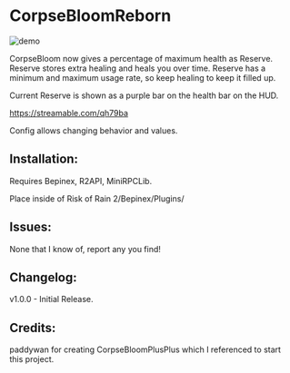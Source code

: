 # CorpseBloomReborn

![demo](https://i.imgur.com/ADSS1OX.png)

CorpseBloom now gives a percentage of maximum health as Reserve.
Reserve stores extra healing and heals you over time.
Reserve has a minimum and maximum usage rate, so keep healing to keep it filled up.

Current Reserve is shown as a purple bar on the health bar on the HUD.

https://streamable.com/qh79ba

Config allows changing behavior and values.

## Installation:

Requires Bepinex, R2API, MiniRPCLib.

Place inside of Risk of Rain 2/Bepinex/Plugins/

## Issues:

None that I know of, report any you find!

## Changelog:

v1.0.0 - Initial Release.

## Credits:

paddywan for creating CorpseBloomPlusPlus which I referenced to start this project.
